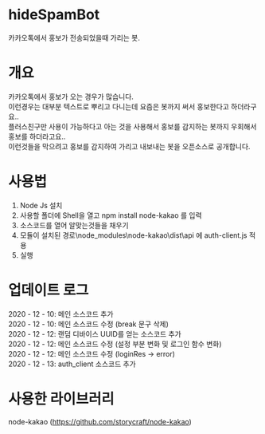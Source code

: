 # hideSpamBot
카카오톡에서 홍보가 전송되었을때 가리는 봇.

# 개요
카카오톡에서 홍보가 오는 경우가 많습니다.   
이런경우는 대부분 텍스트로 뿌리고 다니는데 요즘은 봇까지 써서 홍보한다고 하더라구요..   
플러스친구만 사용이 가능하다고 아는 것을 사용해서 홍보를 감지하는 봇까지 우회해서 홍보를 하더라고요..   
이런것들을 막으려고 홍보를 감지하여 가리고 내보내는 봇을 오픈소스로 공개합니다.

# 사용법
1. Node Js 설치   
2. 사용할 폴더에 Shell을 열고 npm install node-kakao 를 입력   
3. 소스코드를 열어 알맞는것들을 채우기 
4. 모듈이 설치된 경로\node_modules\node-kakao\dist\api 에 auth-client.js 적용
5. 실행

# 업데이트 로그
2020 - 12 - 10: 메인 소스코드 추가   
2020 - 12 - 10: 메인 소스코드 수정 (break 문구 삭제)   
2020 - 12 - 12: 랜덤 디바이스 UUID를 얻는 소스코드 추가   
2020 - 12 - 12: 메인 소스코드 수정 (설정 부분 변화 및 로그인 함수 변화)   
2020 - 12 - 12: 메인 소스코드 수정 (loginRes -> error)   
2020 - 12 - 13: auth_client 소스코드 추가

# 사용한 라이브러리
node-kakao (https://github.com/storycraft/node-kakao)
